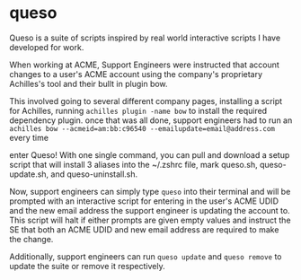 # queso
Queso is a suite of scripts inspired by real world interactive scripts I have developed for work.

When working at ACME, Support Engineers were instructed that account changes to a user's ACME account using the company's proprietary Achilles's tool and their bullt in plugin bow.

This involved going to several different company pages, installing a script for Achilles, running `achilles plugin -name bow` to install the required dependency plugin. once that was all done, support engineers had to run an `achilles bow --acmeid=am:bb:c96540 --emailupdate=email@address.com` every time

enter Queso! With one single command, you can pull and download a setup script that will install 3 aliases into the ~/.zshrc file, mark queso.sh, queso-update.sh, and queso-uninstall.sh.

Now, support engineers can simply type `queso` into their terminal and will be prompted with an interactive script for entering in the user's ACME UDID and the new email address the support engineer is updating the account to. This script will halt if either prompts are given empty values and instruct the SE that both an ACME UDID and new email address are required to make the change.

Additionally, support engineers can run `queso update` and `queso remove` to update the suite or remove it respectively. 
